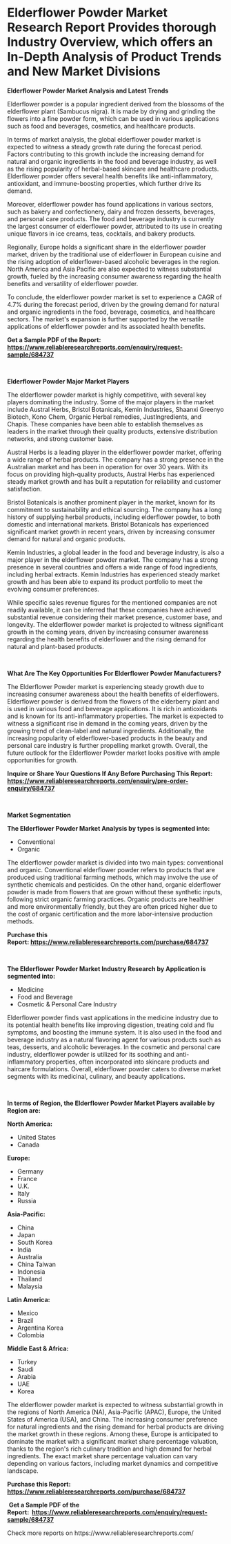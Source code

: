 <p><h1>Elderflower Powder Market Research Report Provides thorough Industry Overview, which offers an In-Depth Analysis of Product Trends and New Market Divisions</h1></p><p><strong>Elderflower Powder Market Analysis and Latest Trends</strong></p>
<p><p>Elderflower powder is a popular ingredient derived from the blossoms of the elderflower plant (Sambucus nigra). It is made by drying and grinding the flowers into a fine powder form, which can be used in various applications such as food and beverages, cosmetics, and healthcare products.</p><p>In terms of market analysis, the global elderflower powder market is expected to witness a steady growth rate during the forecast period. Factors contributing to this growth include the increasing demand for natural and organic ingredients in the food and beverage industry, as well as the rising popularity of herbal-based skincare and healthcare products. Elderflower powder offers several health benefits like anti-inflammatory, antioxidant, and immune-boosting properties, which further drive its demand.</p><p>Moreover, elderflower powder has found applications in various sectors, such as bakery and confectionery, dairy and frozen desserts, beverages, and personal care products. The food and beverage industry is currently the largest consumer of elderflower powder, attributed to its use in creating unique flavors in ice creams, teas, cocktails, and bakery products.</p><p>Regionally, Europe holds a significant share in the elderflower powder market, driven by the traditional use of elderflower in European cuisine and the rising adoption of elderflower-based alcoholic beverages in the region. North America and Asia Pacific are also expected to witness substantial growth, fueled by the increasing consumer awareness regarding the health benefits and versatility of elderflower powder.</p><p>To conclude, the elderflower powder market is set to experience a CAGR of 4.7% during the forecast period, driven by the growing demand for natural and organic ingredients in the food, beverage, cosmetics, and healthcare sectors. The market's expansion is further supported by the versatile applications of elderflower powder and its associated health benefits.</p></p>
<p><strong>Get a Sample PDF of the Report:&nbsp; <a href="https://www.reliableresearchreports.com/enquiry/request-sample/684737">https://www.reliableresearchreports.com/enquiry/request-sample/684737</a></strong></p>
<p>&nbsp;</p>
<p><strong>Elderflower Powder Major Market Players</strong></p>
<p><p>The elderflower powder market is highly competitive, with several key players dominating the industry. Some of the major players in the market include Austral Herbs, Bristol Botanicals, Kemin Industries, Shaanxi Greenyo Biotech, Kono Chem, Organic Herbal remedies, JustIngredients, and Chapis. These companies have been able to establish themselves as leaders in the market through their quality products, extensive distribution networks, and strong customer base.</p><p>Austral Herbs is a leading player in the elderflower powder market, offering a wide range of herbal products. The company has a strong presence in the Australian market and has been in operation for over 30 years. With its focus on providing high-quality products, Austral Herbs has experienced steady market growth and has built a reputation for reliability and customer satisfaction.</p><p>Bristol Botanicals is another prominent player in the market, known for its commitment to sustainability and ethical sourcing. The company has a long history of supplying herbal products, including elderflower powder, to both domestic and international markets. Bristol Botanicals has experienced significant market growth in recent years, driven by increasing consumer demand for natural and organic products.</p><p>Kemin Industries, a global leader in the food and beverage industry, is also a major player in the elderflower powder market. The company has a strong presence in several countries and offers a wide range of food ingredients, including herbal extracts. Kemin Industries has experienced steady market growth and has been able to expand its product portfolio to meet the evolving consumer preferences.</p><p>While specific sales revenue figures for the mentioned companies are not readily available, it can be inferred that these companies have achieved substantial revenue considering their market presence, customer base, and longevity. The elderflower powder market is projected to witness significant growth in the coming years, driven by increasing consumer awareness regarding the health benefits of elderflower and the rising demand for natural and plant-based products.</p></p>
<p>&nbsp;</p>
<p><strong>What Are The Key Opportunities For Elderflower Powder Manufacturers?</strong></p>
<p><p>The Elderflower Powder market is experiencing steady growth due to increasing consumer awareness about the health benefits of elderflowers. Elderflower powder is derived from the flowers of the elderberry plant and is used in various food and beverage applications. It is rich in antioxidants and is known for its anti-inflammatory properties. The market is expected to witness a significant rise in demand in the coming years, driven by the growing trend of clean-label and natural ingredients. Additionally, the increasing popularity of elderflower-based products in the beauty and personal care industry is further propelling market growth. Overall, the future outlook for the Elderflower Powder market looks positive with ample opportunities for growth.</p></p>
<p><strong>Inquire or Share Your Questions If Any Before Purchasing This Report: <a href="https://www.reliableresearchreports.com/enquiry/pre-order-enquiry/684737">https://www.reliableresearchreports.com/enquiry/pre-order-enquiry/684737</a></strong></p>
<p>&nbsp;</p>
<p><strong>Market Segmentation</strong></p>
<p><strong>The Elderflower Powder Market Analysis by types is segmented into:</strong></p>
<p><ul><li>Conventional</li><li>Organic</li></ul></p>
<p><p>The elderflower powder market is divided into two main types: conventional and organic. Conventional elderflower powder refers to products that are produced using traditional farming methods, which may involve the use of synthetic chemicals and pesticides. On the other hand, organic elderflower powder is made from flowers that are grown without these synthetic inputs, following strict organic farming practices. Organic products are healthier and more environmentally friendly, but they are often priced higher due to the cost of organic certification and the more labor-intensive production methods.</p></p>
<p><strong>Purchase this Report:&nbsp;<a href="https://www.reliableresearchreports.com/purchase/684737">https://www.reliableresearchreports.com/purchase/684737</a></strong></p>
<p>&nbsp;</p>
<p><strong>The Elderflower Powder Market Industry Research by Application is segmented into:</strong></p>
<p><ul><li>Medicine</li><li>Food and Beverage</li><li>Cosmetic & Personal Care Industry</li></ul></p>
<p><p>Elderflower powder finds vast applications in the medicine industry due to its potential health benefits like improving digestion, treating cold and flu symptoms, and boosting the immune system. It is also used in the food and beverage industry as a natural flavoring agent for various products such as teas, desserts, and alcoholic beverages. In the cosmetic and personal care industry, elderflower powder is utilized for its soothing and anti-inflammatory properties, often incorporated into skincare products and haircare formulations. Overall, elderflower powder caters to diverse market segments with its medicinal, culinary, and beauty applications.</p></p>
<p>&nbsp;</p>
<p><strong>In terms of Region, the Elderflower Powder Market Players available by Region are:</strong></p>
<p>
    <p> <strong> North America: </strong>
        <ul>
            <li>United States</li>
            <li>Canada</li>
        </ul>
        </p> 
    <p> <strong> Europe: </strong>
        <ul>
            <li>Germany</li>
            <li>France</li>
            <li>U.K.</li>
            <li>Italy</li>
            <li>Russia</li>
        </ul>
        </p> 
    <p> <strong> Asia-Pacific: </strong>
        <ul>
            <li>China</li>
            <li>Japan</li>
            <li>South Korea</li>
            <li>India</li>
            <li>Australia</li>
            <li>China Taiwan</li>
            <li>Indonesia</li>
            <li>Thailand</li>
            <li>Malaysia</li>
        </ul>
        </p> 
    <p> <strong> Latin America: </strong>
        <ul>
            <li>Mexico</li>
            <li>Brazil</li>
            <li>Argentina Korea</li>
            <li>Colombia</li>
        </ul>
        </p> 
    <p> <strong> Middle East & Africa: </strong>
        <ul>
            <li>Turkey</li>
            <li>Saudi</li>
            <li>Arabia</li>
            <li>UAE</li>
            <li>Korea</li>
        </ul>
    </p>
    </p>
<p><p>The elderflower powder market is expected to witness substantial growth in the regions of North America (NA), Asia-Pacific (APAC), Europe, the United States of America (USA), and China. The increasing consumer preference for natural ingredients and the rising demand for herbal products are driving the market growth in these regions. Among these, Europe is anticipated to dominate the market with a significant market share percentage valuation, thanks to the region's rich culinary tradition and high demand for herbal ingredients. The exact market share percentage valuation can vary depending on various factors, including market dynamics and competitive landscape.</p></p>
<p><strong>Purchase this Report: <a href="https://www.reliableresearchreports.com/purchase/684737">https://www.reliableresearchreports.com/purchase/684737</a></strong></p>
<p>&nbsp;<strong>Get a Sample PDF of the Report:&nbsp;&nbsp;<a href="https://www.reliableresearchreports.com/enquiry/request-sample/684737">https://www.reliableresearchreports.com/enquiry/request-sample/684737</a></strong></p>
<p><strong></strong></p>
<p>Check more reports on https://www.reliableresearchreports.com/</p>